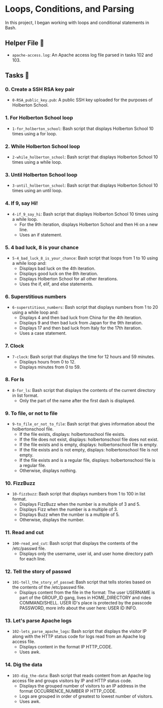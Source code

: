 # Loops, Conditions, and Parsing

In this project, I began working with loops and conditional statements in Bash.

## Helper File 🙌

- `apache-access.log`: An Apache access log file parsed in tasks 102 and 103.

## Tasks 📃

### 0. Create a SSH RSA key pair

- `0-RSA_public_key.pub`: A public SSH key uploaded for the purposes of Holberton School.

### 1. For Holberton School loop

- `1-for_holberton_school`: Bash script that displays Holberton School 10 times using a for loop.

### 2. While Holberton School loop

- `2-while_holberton_school`: Bash script that displays Holberton School 10 times using a while loop.

### 3. Until Holberton School loop

- `3-until_holberton_school`: Bash script that displays Holberton School 10 times using an until loop.

### 4. If 9, say Hi!

- `4-if_9_say_hi`: Bash script that displays Holberton School 10 times using a while loop.
  - For the 9th iteration, displays Holberton School and then Hi on a new line.
  - Uses an if statement.

### 5. 4 bad luck, 8 is your chance

- `5-4_bad_luck_8_is_your_chance`: Bash script that loops from 1 to 10 using a while loop and:
  - Displays bad luck on the 4th iteration.
  - Displays good luck on the 8th iteration.
  - Displays Holberton School for all other iterations.
  - Uses the if, elif, and else statements.

### 6. Superstitious numbers

- `6-superstitious_numbers`: Bash script that displays numbers from 1 to 20 using a while loop and:
  - Displays 4 and then bad luck from China for the 4th iteration.
  - Displays 9 and then bad luck from Japan for the 9th iteration.
  - Displays 17 and then bad luck from Italy for the 17th iteration.
  - Uses a case statement.

### 7. Clock

- `7-clock`: Bash script that displays the time for 12 hours and 59 minutes.
  - Displays hours from 0 to 12.
  - Displays minutes from 0 to 59.

### 8. For ls

- `8-for_ls`: Bash script that displays the contents of the current directory in list format.
  - Only the part of the name after the first dash is displayed.

### 9. To file, or not to file

- `9-to_file_or_not_to_file`: Bash script that gives information about the holbertonschool file.
  - If the file exists, displays: holbertonschool file exists.
  - If the file does not exist, displays: holbertonschool file does not exist.
  - If the file exists and is empty, displays: holbertonschool file is empty.
  - If the file exists and is not empty, displays: holbertonschool file is not empty.
  - If the file exists and is a regular file, displays: holbertonschool file is a regular file.
  - Otherwise, displays nothing.

### 10. FizzBuzz

- `10-fizzbuzz`: Bash script that displays numbers from 1 to 100 in list format.
  - Displays FizzBuzz when the number is a multiple of 3 and 5.
  - Displays Fizz when the number is a multiple of 3.
  - Displays Buzz when the number is a multiple of 5.
  - Otherwise, displays the number.

### 11. Read and cut

- `100-read_and_cut`: Bash script that displays the contents of the /etc/passwd file.
  - Displays only the username, user id, and user home directory path for each line.

### 12. Tell the story of passwd

- `101-tell_the_story_of_passwd`: Bash script that tells stories based on the contents of the /etc/passwd file.
  - Displays content from the file in the format: The user USERNAME is part of the GROUP_ID gang, lives in HOME_DIRECTORY and rides COMMAND/SHELL. USER ID's place is protected by the passcode PASSWORD, more info about the user here: USER ID INFO.

### 13. Let's parse Apache logs

- `102-lets_parse_apache_logs`: Bash script that displays the visitor IP along with the HTTP status code for logs read from an Apache log access file.
  - Displays content in the format IP HTTP_CODE.
  - Uses awk.

### 14. Dig the data

- `103-dig_the-data`: Bash script that reads content from an Apache log access file and groups visitors by IP and HTTP status code.
  - Displays the grouped number of visitors to an IP address in the format OCCURRENCE_NUMBER IP HTTP_CODE.
  - Logs are grouped in order of greatest to lowest number of visitors.
  - Uses awk.
